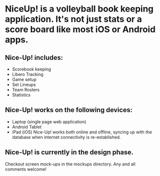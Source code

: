 # NiceUp! is a volleyball book keeping application. It's not just stats or a score board like most iOS or Android apps. 

## Nice-Up! includes:

* Scorebook keeping
* Libero Tracking
* Game setup
* Set Lineups
* Team Rosters
* Statistics

## Nice-Up! works on the following devices:
* Laptop (single page web application)
* Android Tablet
* iPad (iOS)
Nice-Up! works both online and offline, syncing up with the database when internet connectivity is re-established.

## Nice-Up! is currently in the design phase. 
Checkout screen mock-ups in the mockups directory.
Any and all comments welcome!
 
